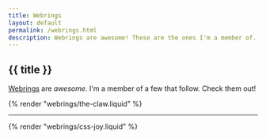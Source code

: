 ```yaml
---
title: Webrings
layout: default
permalink: /webrings.html
description: Webrings are awesome! These are the ones I'm a member of.
---
```

<h2 class="page-header">{{ title }}</h2>

[Webrings](https://en.wikipedia.org/wiki/Webring) are _awesome_. I'm a member of a few that follow. Check them out!

{% render "webrings/the-claw.liquid" %}
<hr />
{% render "webrings/css-joy.liquid" %}
